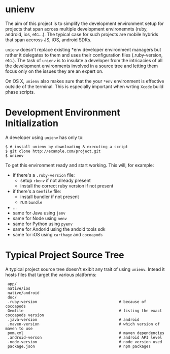 # unienv

The aim of this project is to simplify the development environment setup for projects that span across multiple
development environemnts (ruby, android, ios, etc...). The typical case for such projects are mobile hybrids
that span accross JS, iOS, android SDKs.

`unienv` doesn't replace existing *env developer environment managers but rather it delegates to them and uses 
their configuration files (.ruby-version, etc.). The task of `unienv` is to insulate a developer from 
the intricacies of all the development environments involved in a source tree and letting them focus only on the 
issues they are an expert on.

On OS X, `unienv` also makes sure that the your `*env` environment is effective outside of the terminal. This is especially important when wrting `Xcode` build phase scripts.

# Development Environment Initialization

A developer using `unienv` has only to:

    $ # install unienv by downloading & executing a script 
    $ git clone http://example.com/project.git
    $ unienv

To get this environment ready and start working. This will, for example:

* if there's a `.ruby-version` file:
  * setup `rbenv` if not already present
  * install the correct ruby version if not present 
* if there's a `Gemfile` file:
  * install bundler if not present
  * run `bundle`
* ...
* same for Java using `jenv`
* same for Node using `nenv`
* same for Python using `pyenv` 
* same for Andorid using the andoid tools sdk
* same for iOS using `carthage` and `cocoapods`
 
# Typical Project Source Tree

A typical project source tree doesn't exibit any trait of using `unienv`. Intead it hosts files that target the
various platforms:

```
 app/
 native/ios
 native/android
 doc/
 .ruby-version                                    # because of cocoapods
 Gemfile                                          # listing the exact cocoapods version
 .java-version                                    # android
 .maven-version                                   # which version of maven to use
 pom.xml                                          # maven dependencies
 .android-verson                                  # android API level
 .node-version                                    # node version used
 package.json                                     # npm packages
 ```
